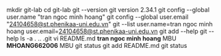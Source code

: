 mkdir git-lab
cd git-lab
git --version
git version 2.34.1
git config --global user.name "tran ngoc minh hoang"
git config --global user.email "24104658@st.phenikaa-uni.edu.vn"
git --list
user.name=tran ngoc minh hoang
user.email=24104658@st.phenikaa-uni.edu.vn
git add --help
git --help
ls -a
. .. .git
vi README.md
**tran ngoc minh hoang**
MBU
**MHOANG662006**
MBU 
git status
git add README.md
git status
